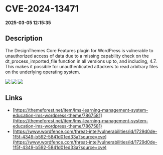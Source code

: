 # CVE-2024-13471

**2025-03-05 12:15:35**

## Description
The DesignThemes Core Features plugin for WordPress is vulnerable to unauthorized access of data due to a missing capability check on the dt_process_imported_file function in all versions up to, and including, 4.7. This makes it possible for unauthenticated attackers to read arbitrary files on the underlying operating system.

![](https://img.shields.io/static/v1?label=Score&message=7.5&color=red)
![](https://img.shields.io/static/v1?label=Severity&message=HIGH&color=red)
![](https://img.shields.io/static/v1?label=CWE&message=Traversal&color=green)

## Links
- [https://themeforest.net/item/lms-learning-management-system-education-lms-wordpress-theme/7867581](https://themeforest.net/item/lms-learning-management-system-education-lms-wordpress-theme/7867581)
- [https://www.wordfence.com/threat-intel/vulnerabilities/id/1729d0de-1f5f-4349-b592-5841d01ed33a?source=cve](https://www.wordfence.com/threat-intel/vulnerabilities/id/1729d0de-1f5f-4349-b592-5841d01ed33a?source=cve)
